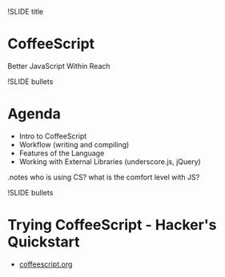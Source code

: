 !SLIDE title
# CoffeeScript #
Better JavaScript Within Reach

!SLIDE bullets
# Agenda #

* Intro to CoffeeScript
* Workflow (writing and compiling)
* Features of the Language
* Working with External Libraries (underscore.js, jQuery)

.notes who is using CS? what is the comfort level with JS?

!SLIDE bullets
# Trying CoffeeScript - Hacker's Quickstart #

* [coffeescript.org](http://coffeescript.org)